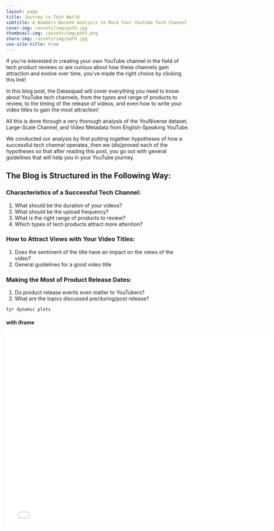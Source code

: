 ```yaml
---
layout: page
title: Journey to Tech World
subtitle: A Numbers-Backed Analysis to Rock Your YouTube Tech Channel
cover-img: /assets/img/path.jpg
thumbnail-img: /assets/img/path.png
share-img: /assets/img/path.jpg
use-site-title: true
---
```


If you're interested in creating your own YouTube channel in the field of tech product reviews or are curious about how these channels gain attraction and evolve over time, you've made the right choice by clicking this link!

In this blog post, the Datasquad will cover everything you need to know about YouTube tech channels, from the types and range of products to review, to the timing of the release of videos, and even how to write your video titles to gain the most attraction!

All this is done through a very thorough analysis of the YouNiverse dataset, Large-Scale Channel, and Video Metadata from English-Speaking YouTube.

We conducted our analysis by first putting together hypotheses of how a successful tech channel operates, then we (dis)proved each of the hypotheses so that after reading this post, you go out with general guidelines that will help you in your YouTube journey.

## The Blog is Structured in the Following Way:

### Characteristics of a Successful Tech Channel:
1. What should be the duration of your videos?
2. What should be the upload frequency?
3. What is the right range of products to review?
4. Which types of tech products attract more attention?

### How to Attract Views with Your Video Titles:
1. Does the sentiment of the title have an impact on the views of the video?
2. General guidelines for a good video title

### Making the Most of Product Release Dates:
1. Do product release events even matter to YouTubers?
2. What are the topics discussed pre/during/post release?


`tyr dynamic plots`
#### with iframe

<iframe src="assets/plot/output_plot.html" width="750px" height="530px" frameborder="0" position="relative"><iframe>

#### with include
{% include plot/output_plot.html %}

#### include with size
<div style="width: 750px; height: 530px;">
  {% include plot/output_plot.html %}
</div>

